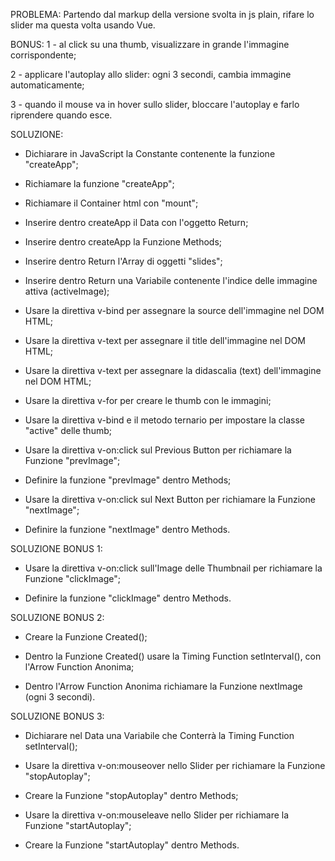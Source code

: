 PROBLEMA:
Partendo dal markup della versione svolta in js plain, rifare lo slider ma questa volta usando Vue.

BONUS:
1 - al click su una thumb, visualizzare in grande l'immagine corrispondente;

2 - applicare l'autoplay allo slider: ogni 3 secondi, cambia immagine automaticamente;

3 - quando il mouse va in hover sullo slider, bloccare l'autoplay e farlo riprendere quando esce.


SOLUZIONE:

- Dichiarare in JavaScript la Constante contenente la funzione "createApp";

- Richiamare la funzione "createApp";

- Richiamare il Container html con "mount";

- Inserire dentro createApp il Data con l'oggetto Return;

- Inserire dentro createApp la Funzione Methods;


- Inserire dentro Return l'Array di oggetti "slides";

- Inserire dentro Return una Variabile contenente l'indice delle immagine attiva (activeImage);


- Usare la direttiva v-bind per assegnare la source dell'immagine nel DOM HTML;

- Usare la direttiva v-text per assegnare il title dell'immagine nel DOM HTML;

- Usare la direttiva v-text per assegnare la didascalia (text) dell'immagine nel DOM HTML;


- Usare la direttiva v-for per creare le thumb con le immagini;

- Usare la direttiva v-bind e il metodo ternario per impostare la classe "active" delle thumb;


- Usare la direttiva v-on:click sul Previous Button per richiamare la Funzione "prevImage";

- Definire la funzione "prevImage" dentro Methods;


- Usare la direttiva v-on:click sul Next Button per richiamare la Funzione "nextImage";

- Definire la funzione "nextImage" dentro Methods.


SOLUZIONE BONUS 1:

- Usare la direttiva v-on:click sull'Image delle Thumbnail per richiamare la Funzione "clickImage";

- Definire la funzione "clickImage" dentro Methods.


SOLUZIONE BONUS 2:

- Creare la Funzione Created();

- Dentro la Funzione Created() usare la Timing Function setInterval(), con l'Arrow Function Anonima;

- Dentro l'Arrow Function Anonima richiamare la Funzione nextImage (ogni 3 secondi).


SOLUZIONE BONUS 3:

- Dichiarare nel Data una Variabile che Conterrà la Timing Function setInterval();


- Usare la direttiva v-on:mouseover nello Slider per richiamare la Funzione "stopAutoplay";

- Creare la Funzione "stopAutoplay" dentro Methods;


- Usare la direttiva v-on:mouseleave nello Slider per richiamare la Funzione "startAutoplay";

- Creare la Funzione "startAutoplay" dentro Methods.

